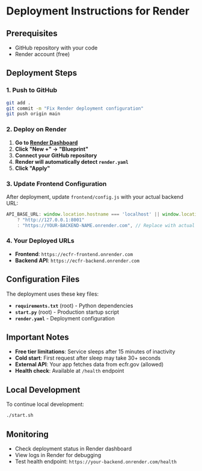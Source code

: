 # Deployment Instructions for Render

## Prerequisites
- GitHub repository with your code
- Render account (free)

## Deployment Steps

### 1. Push to GitHub
```bash
git add .
git commit -m "Fix Render deployment configuration"
git push origin main
```

### 2. Deploy on Render

1. **Go to [Render Dashboard](https://render.com/)**
2. **Click "New +" → "Blueprint"**
3. **Connect your GitHub repository**
4. **Render will automatically detect `render.yaml`**
5. **Click "Apply"**

### 3. Update Frontend Configuration

After deployment, update `frontend/config.js` with your actual backend URL:

```javascript
API_BASE_URL: window.location.hostname === 'localhost' || window.location.hostname === '127.0.0.1' 
    ? "http://127.0.0.1:8001"
    : "https://YOUR-BACKEND-NAME.onrender.com", // Replace with actual URL
```

### 4. Your Deployed URLs

- **Frontend**: `https://ecfr-frontend.onrender.com`
- **Backend API**: `https://ecfr-backend.onrender.com`

## Configuration Files

The deployment uses these key files:
- **`requirements.txt`** (root) - Python dependencies
- **`start.py`** (root) - Production startup script
- **`render.yaml`** - Deployment configuration

## Important Notes

- **Free tier limitations**: Service sleeps after 15 minutes of inactivity
- **Cold start**: First request after sleep may take 30+ seconds
- **External API**: Your app fetches data from ecfr.gov (allowed)
- **Health check**: Available at `/health` endpoint

## Local Development

To continue local development:
```bash
./start.sh
```

## Monitoring

- Check deployment status in Render dashboard
- View logs in Render for debugging
- Test health endpoint: `https://your-backend.onrender.com/health` 